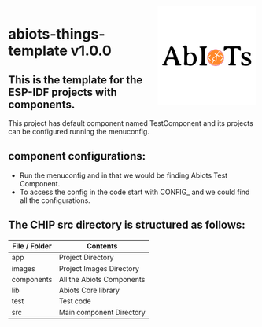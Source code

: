 <img src="./images/logo.png" alt="Abiots" align="right">

# abiots-things-template v1.0.0

## This is the template for the ESP-IDF projects with components.
This project has default component named TestComponent and its projects can be configured running the menuconfig.

## component configurations:
* Run the menuconfig and in that we would be finding Abiots Test Component. 
* To access the config in the code start with CONFIG_ and we could find all the configurations.

## The CHIP src directory is structured as follows:

| File / Folder | Contents                                           |
| ------------- | -------------------------------------------------- |
| app           | Project Directory                                  |
| images        | Project Images Directory                           |
| components    | All the Abiots Components                          |
| lib           | Abiots Core library                                |
| test          | Test code                                          |
| src           | Main component Directory                           |
